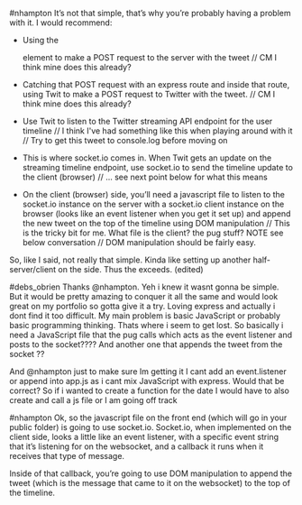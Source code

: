 #nhampton
It’s not that simple, that’s why you’re probably having a problem with it. I would recommend:

- Using the <form> element to make a POST request to the server with the tweet
  // CM I think mine does this already?

- Catching that POST request with an express route and inside that route, using Twit to make a POST request to Twitter with the tweet.
  // CM I think mine does this already?

- Use Twit to listen to the Twitter streaming API endpoint for the user timeline
  // I think I've had something like this when playing around with it
    // Try to get this tweet to console.log before moving on

- This is where socket.io comes in. When Twit gets an update on the streaming timeline endpoint, use socket.io to send the timeline update to the client (browser)
  // ... see next point below for what this means

- On the client (browser) side, you’ll need a javascript file to listen to the socket.io instance on the server with a socket.io client instance on the browser (looks like an event listener when you get it set up) and append the new tweet on the top of the timeline using DOM manipulation
  // This is the tricky bit for me. What file is the client? the pug stuff? NOTE see below conversation
  // DOM manipulation should be fairly easy.

So, like I said, not really that simple. Kinda like setting up another half-server/client on the side. Thus the exceeds. (edited)

#debs_obrien
Thanks @nhampton. Yeh i knew it wasnt gonna be simple. But it would be pretty amazing to conquer it all the same and would look great on my portfolio so gotta give it a try. Loving express and actually i dont find it too difficult. My main problem is basic JavaScript or probably basic programming thinking. Thats where i seem to get lost. So basically i need a JavaScript file that the pug calls which acts as the event listener and posts to the socket???? And another one that appends the tweet from the socket ??

And @nhampton just to make sure Im getting it I cant add an event.listener or append into app.js as i cant mix JavaScript with express. Would that be correct? So if i wanted to create a function for the date I would have to also create and call a js file or I am going off track

#nhampton
Ok, so the javascript file on the front end (which will go in your public folder) is going to use socket.io. Socket.io, when implemented on the client side, looks a little like an event listener, with a specific event string that it’s listening for on the websocket, and a callback it runs when it receives that type of message.

Inside of that callback, you’re going to use DOM manipulation to append the tweet (which is the message that came to it on the websocket) to the top of the timeline.
